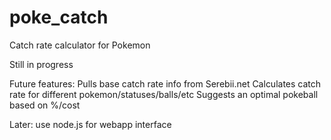 # poke_catch
Catch rate calculator for Pokemon

Still in progress

Future features:
Pulls base catch rate info from Serebii.net
Calculates catch rate for different pokemon/statuses/balls/etc
Suggests an optimal pokeball based on %/cost

Later:
use node.js for webapp interface